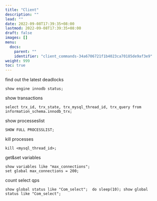 ```yaml
---
title: "Client"
description: ""
lead: ""
date: 2022-09-08T17:39:35+08:00
lastmod: 2022-09-08T17:39:35+08:00
draft: false
images: []
menu:
  docs:
    parent: ""
    identifier: "client_commands-34a6706721f1b4023ca70185de9af3e9"
weight: 999
toc: true
---
```

find out the latest deadlocks
```mysql
show engine innodb status;
```
show transactions
```mysql
select trx_id, trx_state, trx_mysql_thread_id, trx_query from information_schema.innodb_trx;
```
show processeslist
```mysql
SHOW FULL PROCESSLIST;
```
kill processes
```mysql
kill <mysql_thread_id>;
```
get&set variables
```mysql
show variables like "max_connections";
set global max_connections = 200;
```
count select qps
```mysql
show global status like "Com_select";  do sleep(10); show global status like "Com_select";
```
